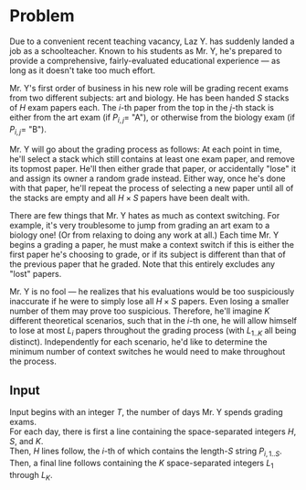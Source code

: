 # Problem

Due to a convenient recent teaching vacancy, Laz Y. has suddenly landed a job as a schoolteacher. Known to his students as Mr. Y, he's prepared to provide a comprehensive, fairly-evaluated educational experience — as long as it doesn't take too much effort.

Mr. Y's first order of business in his new role will be grading recent exams from two different subjects: art and biology. He has been handed $S$ stacks of $H$ exam papers each. The $i$-th paper from the top in the $j$-th stack is either from the art exam (if $P_{i,j} =$ "A"), or otherwise from the biology exam (if $P_{i,j} =$ "B").

Mr. Y will go about the grading process as follows: At each point in time, he'll select a stack which still contains at least one exam paper, and remove its topmost paper. He'll then either grade that paper, or accidentally "lose" it and assign its owner a random grade instead. Either way, once he's done with that paper, he'll repeat the process of selecting a new paper until all of the stacks are empty and all $H \times S$ papers have been dealt with.

There are few things that Mr. Y hates as much as context switching. For example, it's very troublesome to jump from grading an art exam to a biology one! (Or from relaxing to doing any work at all.) Each time Mr. Y begins a grading a paper, he must make a context switch if this is either the first paper he's choosing to grade, or if its subject is different than that of the previous paper that he graded. Note that this entirely excludes any "lost" papers.

Mr. Y is no fool — he realizes that his evaluations would be too suspiciously inaccurate if he were to simply lose all $H \times S$ papers. Even losing a smaller number of them may prove too suspicious. Therefore, he'll imagine $K$ different theoretical scenarios, such that in the $i$-th one, he will allow himself to lose at most $L_i$ papers throughout the grading process (with $L_{1..K}$ all being distinct). Independently for each scenario, he'd like to determine the minimum number of context switches he would need to make throughout the process.

## Input

Input begins with an integer $T$, the number of days Mr. Y spends grading exams.  
For each day, there is first a line containing the space-separated integers $H$, $S$, and $K$.  
Then, $H$ lines follow, the $i$-th of which contains the length-$S$ string $P_{i,1..S}$.  
Then, a final line follows containing the $K$ space-separated integers $L_1$ through $L_K$.
